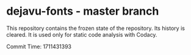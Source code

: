 # dejavu-fonts - master branch

This repository contains the frozen state of the repository.
Its history is cleared. It is used only for static code
analysis with Codacy.

Commit Time: 1711431393